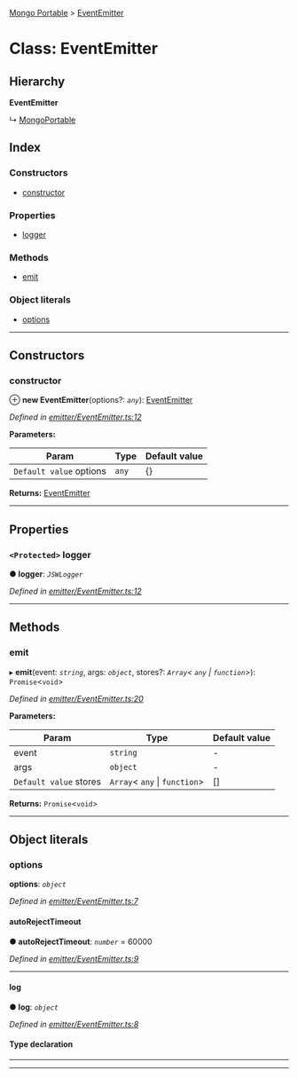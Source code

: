 [Mongo Portable](../README.md) > [EventEmitter](../classes/eventemitter.md)

# Class: EventEmitter

## Hierarchy

**EventEmitter**

↳  [MongoPortable](mongoportable.md)

## Index

### Constructors

* [constructor](eventemitter.md#constructor)

### Properties

* [logger](eventemitter.md#logger)

### Methods

* [emit](eventemitter.md#emit)

### Object literals

* [options](eventemitter.md#options)

---

## Constructors

<a id="constructor"></a>

###  constructor

⊕ **new EventEmitter**(options?: *`any`*): [EventEmitter](eventemitter.md)

*Defined in [emitter/EventEmitter.ts:12](https://github.com/EastolfiWebDev/MongoPortable/blob/d5d3826/src/emitter/EventEmitter.ts#L12)*

**Parameters:**

| Param | Type | Default value |
| ------ | ------ | ------ |
| `Default value` options | `any` |  {} |

**Returns:** [EventEmitter](eventemitter.md)

___

## Properties

<a id="logger"></a>

### `<Protected>` logger

**● logger**: *`JSWLogger`*

*Defined in [emitter/EventEmitter.ts:12](https://github.com/EastolfiWebDev/MongoPortable/blob/d5d3826/src/emitter/EventEmitter.ts#L12)*

___

## Methods

<a id="emit"></a>

###  emit

▸ **emit**(event: *`string`*, args: *`object`*, stores?: *`Array`< `any` &#124; `function`>*): `Promise`<`void`>

*Defined in [emitter/EventEmitter.ts:20](https://github.com/EastolfiWebDev/MongoPortable/blob/d5d3826/src/emitter/EventEmitter.ts#L20)*

**Parameters:**

| Param | Type | Default value |
| ------ | ------ | ------ |
| event | `string` | - |
| args | `object` | - |
| `Default value` stores | `Array`< `any` &#124; `function`> |  [] |

**Returns:** `Promise`<`void`>

___

## Object literals

<a id="options"></a>

###  options

**options**: *`object`*

*Defined in [emitter/EventEmitter.ts:7](https://github.com/EastolfiWebDev/MongoPortable/blob/d5d3826/src/emitter/EventEmitter.ts#L7)*

<a id="options.autorejecttimeout"></a>

####  autoRejectTimeout

**● autoRejectTimeout**: *`number`* = 60000

*Defined in [emitter/EventEmitter.ts:9](https://github.com/EastolfiWebDev/MongoPortable/blob/d5d3826/src/emitter/EventEmitter.ts#L9)*

___
<a id="options.log"></a>

####  log

**● log**: *`object`*

*Defined in [emitter/EventEmitter.ts:8](https://github.com/EastolfiWebDev/MongoPortable/blob/d5d3826/src/emitter/EventEmitter.ts#L8)*

#### Type declaration

___

___

